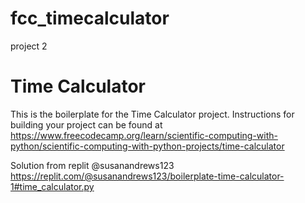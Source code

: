 # fcc_timecalculator
project 2

# Time Calculator

This is the boilerplate for the Time Calculator project. Instructions for building your project can be found at https://www.freecodecamp.org/learn/scientific-computing-with-python/scientific-computing-with-python-projects/time-calculator


Solution from replit @susanandrews123
https://replit.com/@susanandrews123/boilerplate-time-calculator-1#time_calculator.py
